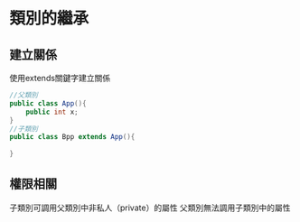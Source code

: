 # 類別的繼承
## 建立關係
使用extends關鍵字建立關係
```Java
//父類別
public class App(){
    public int x;
}
//子類別
public class Bpp extends App(){
    
}
```

## 權限相關
子類別可調用父類別中非私人（private）的屬性
父類別無法調用子類別中的屬性